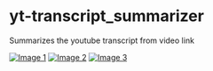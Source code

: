# yt-transcript_summarizer
Summarizes the youtube transcript from video link

[![Image 1](https://your-image-1-url.svg)](https://link-to-your-page-1)
[![Image 2](https://your-image-2-url.svg)](https://link-to-your-page-2)
[![Image 3](https://your-image-3-url.svg)](https://link-to-your-page-3)
